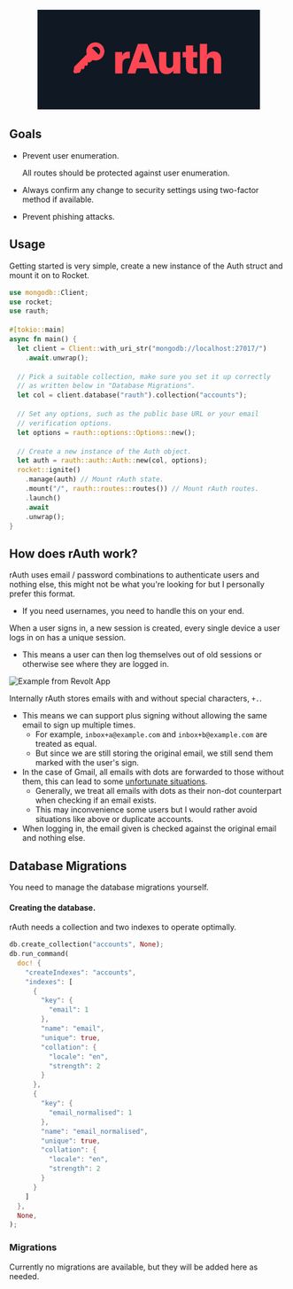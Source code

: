<p align="center">
  <img src="banner.png" height="180px" />
</p>

## Goals

- Prevent user enumeration.

  All routes should be protected against user enumeration.

- Always confirm any change to security settings using two-factor method if available.
- Prevent phishing attacks.

## Usage

Getting started is very simple, create a new instance of the Auth struct and mount it on to Rocket.

```rust
use mongodb::Client;
use rocket;
use rauth;

#[tokio::main]
async fn main() {
  let client = Client::with_uri_str("mongodb://localhost:27017/")
    .await.unwrap();

  // Pick a suitable collection, make sure you set it up correctly
  // as written below in "Database Migrations".
  let col = client.database("rauth").collection("accounts");

  // Set any options, such as the public base URL or your email
  // verification options.
  let options = rauth::options::Options::new();

  // Create a new instance of the Auth object.
  let auth = rauth::auth::Auth::new(col, options);
  rocket::ignite()
    .manage(auth) // Mount rAuth state.
    .mount("/", rauth::routes::routes()) // Mount rAuth routes.
    .launch()
    .await
    .unwrap();
}
```

## How does rAuth work?

rAuth uses email / password combinations to authenticate users and nothing else, this might not be what you're looking for but I personally prefer this format.

- If you need usernames, you need to handle this on your end.

When a user signs in, a new session is created, every single device a user logs in on has a unique session.

- This means a user can then log themselves out of old sessions or otherwise see where they are logged in.

![Example from Revolt App](https://img.insrt.uk/xexu7/daLinuSa38.png/raw)

Internally rAuth stores emails with and without special characters, `+.`.

- This means we can support plus signing without allowing the same email to sign up multiple times.
  - For example, `inbox+a@example.com` and `inbox+b@example.com` are treated as equal.
  - But since we are still storing the original email, we still send them marked with the user's sign.
- In the case of Gmail, all emails with dots are forwarded to those without them, this can lead to some [unfortunate situations](https://jameshfisher.com/2018/04/07/the-dots-do-matter-how-to-scam-a-gmail-user/).
  - Generally, we treat all emails with dots as their non-dot counterpart when checking if an email exists.
  - This may inconvenience some users but I would rather avoid situations like above or duplicate accounts.
- When logging in, the email given is checked against the original email and nothing else.

## Database Migrations

You need to manage the database migrations yourself.

#### Creating the database.

rAuth needs a collection and two indexes to operate optimally.

```rust
db.create_collection("accounts", None);
db.run_command(
  doc! {
    "createIndexes": "accounts",
    "indexes": [
      {
        "key": {
          "email": 1
        },
        "name": "email",
        "unique": true,
        "collation": {
          "locale": "en",
          "strength": 2
        }
      },
      {
        "key": {
          "email_normalised": 1
        },
        "name": "email_normalised",
        "unique": true,
        "collation": {
          "locale": "en",
          "strength": 2
        }
      }
    ]
  },
  None,
);
```

### Migrations

Currently no migrations are available, but they will be added here as needed.
